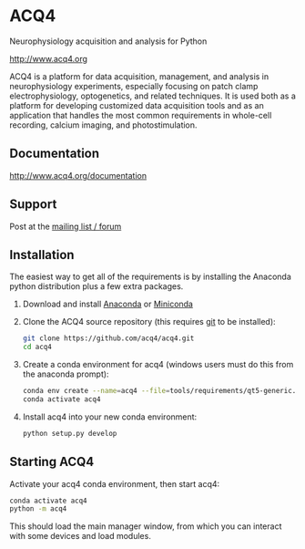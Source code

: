 ACQ4
====

Neurophysiology acquisition and analysis for Python

<http://www.acq4.org>

ACQ4 is a platform for data acquisition, management, and analysis in neurophysiology
experiments, especially focusing on patch clamp electrophysiology, optogenetics, 
and related techniques. It is used both as a platform for developing customized
data acquisition tools and as an application that handles the most common
requirements in whole-cell recording, calcium imaging, and photostimulation.


Documentation
-------------

http://www.acq4.org/documentation


Support
-------

Post at the [mailing list / forum](https://groups.google.com/forum/?fromgroups#!forum/acq4)


Installation
------------

The easiest way to get all of the requirements is by installing the Anaconda
python distribution plus a few extra packages. 

1. Download and install [Anaconda](https://www.anaconda.com/download/) or [Miniconda](https://docs.conda.io/en/latest/miniconda.html)

4. Clone the ACQ4 source repository (this requires [git](https://git-scm.com/downloads) to be installed):

    ```bash
    git clone https://github.com/acq4/acq4.git
    cd acq4
    ```

2. Create a conda environment for acq4 (windows users must do this from the anaconda prompt):

    ```bash
    conda env create --name=acq4 --file=tools/requirements/qt5-generic.yml 
    conda activate acq4
    ```

5. Install acq4 into your new conda environment:

    ```bash
    python setup.py develop
    ```

Starting ACQ4
-------------

Activate your acq4 conda environment, then start acq4:

```bash
conda activate acq4
python -m acq4
```

This should load the main manager window, from which you can interact with some devices and load modules. 
